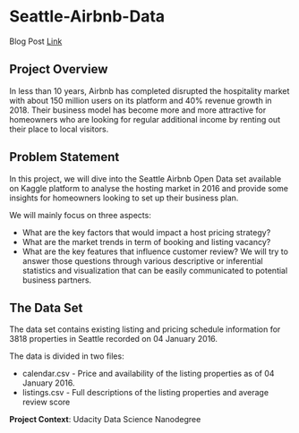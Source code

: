 # Seattle-Airbnb-Data

Blog Post [Link](https://medium.com/@linata.hk/airbnb-seattle-data-analytics-making-a-hosting-business-plan-8757ed3ddfc5)

## Project Overview
In less than 10 years, Airbnb has completed disrupted the hospitality market with about 150 million users on its platform and 40% revenue growth in 2018. Their business model has become more and more attractive for homeowners who are looking for regular additional income by renting out their place to local visitors.

## Problem Statement
In this project, we will dive into the Seattle Airbnb Open Data set available on Kaggle platform to analyse the hosting market in 2016 and provide some insights for homeowners looking to set up their business plan.

We will mainly focus on three aspects:
- What are the key factors that would impact a host pricing strategy?
- What are the market trends in term of booking and listing vacancy?
- What are the key features that influence customer review?
We will try to answer those questions through various descriptive or inferential statistics and visualization that can be easily communicated to potential business partners.

## The Data Set
The data set contains existing listing and pricing schedule information for 3818 properties in Seattle recorded on 04 January 2016.

The data is divided in two files:
- calendar.csv - Price and availability of the listing properties as of 04 January 2016.
- listings.csv - Full descriptions of the listing properties and average review score

**Project Context**: Udacity Data Science Nanodegree
